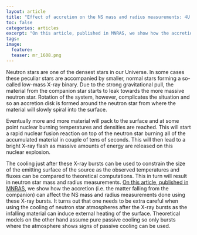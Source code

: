 ```yaml
---
layout: article
title: "Effect of accretion on the NS mass and radius measurements: 4U 1608-52"
toc: false
categories: articles
excerpt: "On this article, published in MNRAS, we show how the accretion can affect the NS mass and radius measurements done using the X-ray bursts."
tags: 
image:
  feature: 
  teaser: mr_1608.png
---
```


Neutron stars are one of the densest stars in our Universe. In some cases these peculiar stars are accompanied by smaller, normal stars forming a so-called low-mass X-ray binary. Due to the strong gravitational pull, the material from the companion star starts to leak towards the more massive neutron star. Rotation of the system, however, complicates the situation and so an accretion disk is formed around the neutron star from where the material will slowly spiral into the surface.

Eventually more and more material will pack to the surface and at some point nuclear burning temperatures and densities are reached. This will start a rapid nuclear fusion reaction on top of the neutron star burning all of the accumulated material in couple of tens of seconds. This will then lead to a bright X-ray flash as massive amounts of energy are released on this nuclear explosion.

The cooling just after these X-ray bursts can be used to constrain the size of the emitting surface of the source as the observed temperatures and fluxes can be compared to theoretical computations. This in turn will result in neutron star mass and radius measurements. [On this article, published in MNRAS](http://arxiv.org/abs/1405.2663), we show how the accretion (i.e. the matter falling from the companion) can affect the NS mass and radius measurements done using these X-ray bursts. It turns out that one needs to be extra careful when using the cooling of neutron star atmospheres after the X-ray bursts as the infalling material can induce external heating of the surface. Theoretical models on the other hand assume pure passive cooling so only bursts where the atmosphere shows signs of passive cooling can be used.


